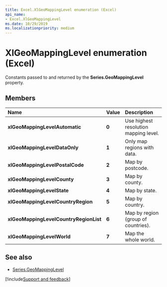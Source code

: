 ```yaml
---
title: Excel.XlGeoMappingLevel enumeration (Excel)
api_name:
- Excel.XlGeoMappingLevel
ms.date: 10/29/2019
ms.localizationpriority: medium
---
```


# XlGeoMappingLevel enumeration (Excel)

Constants passed to and returned by the **Series.GeoMappingLevel** property.

## Members

|Name|Value|Description|
|:-----|:-----|:-----|
| **xlGeoMappingLevelAutomatic**| **0**| Use highest resolution mapping level.
| **xlGeoMappingLevelDataOnly**| **1**| Only map regions with data.
| **xlGeoMappingLevelPostalCode**| **2**| Map by postcode.
| **xlGeoMappingLevelCounty**| **3**| Map by county.
| **xlGeoMappingLevelState**| **4**| Map by state.
| **xlGeoMappingLevelCountryRegion**| **5**| Map by country.
| **xlGeoMappingLevelCountryRegionList**| **6**| Map by region (group of countries).
| **xlGeoMappingLevelWorld**| **7**| Map the whole world.
## See also

- [Series.GeoMappingLevel](Excel.Series.GeoMappingLevel.md)

[!include[Support and feedback](~/includes/feedback-boilerplate.md)]